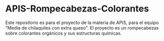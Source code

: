 # APIS-Rompecabezas-Colorantes
Este repositorio es para el proyecto de la materia de APIS, para el equipo "Media de chilaquiles con extra queso". El proyecto es un rompecabezas sobre colorantes orgánicos y sus estructuras químicas.

